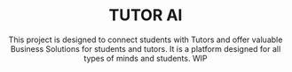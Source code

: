
<h1 align="center">TUTOR AI</h3>

   <div align="center">
    This project is designed to connect students with Tutors and offer valuable Business Solutions for students and tutors. It is a platform designed for all types of minds and students.
      WIP
    </div>
</div>


